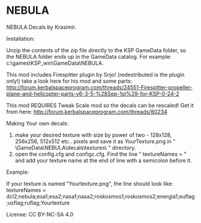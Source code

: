 # NEBULA
NEBULA Decals by Krasimir.

Installation:

Unzip the contents of the zip file directly to the KSP GameData folder, so the NEBULA folder ends up in the GameData catalog. For example: c:\games\KSP_win\GameData\NEBULA.

This mod includes Firespitter plugin by Snjo! (redestributed is the plugin only!) take a look here for his mod and some parts: http://forum.kerbalspaceprogram.com/threads/24551-Firespitter-propeller-plane-and-helicopter-parts-v6-3-5-%28Sep-1st%29-for-KSP-0-24-2

This mod REQUIRES Tweak Scale mod so the decals can be rescaled! Get it from here: http://forum.kerbalspaceprogram.com/threads/80234



Making Your own decals:

1. make your desired texture with size by power of two - 128x128, 256x256, 512x512 etc.. pixels and save it as YourTexture.png in " \GameData\NEBULA\decals\textures\ " directory.
2. open the config.cfg and configc.cfg. Find the line " textureNames = " and add your texture name at the end of line with a semicolon before it.

Example: 

If your texture is named "Yourtexture.png", the line should look like:
textureNames = dcl2;nebula;esa1;esa2;nasa1;nasa2;roskosmos1;roskosmos2;energia1;euflag;usflag;ruflag;Yourtexture




License: CC BY-NC-SA 4.0

